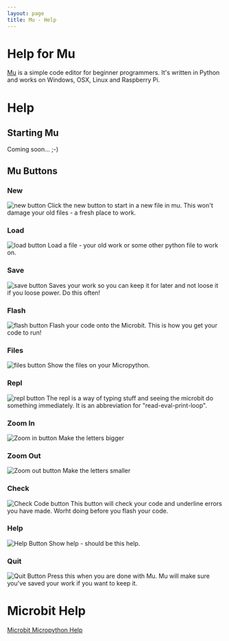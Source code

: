```yaml
---
layout: page
title: Mu - Help
---
```

<div class="jumbotron">
    <h1>Help for Mu</h1>
    <p class="lead"><a href="/">Mu</a> is a simple code editor for beginner
    programmers. It's written in Python and works on Windows, OSX, Linux and Raspberry Pi.</p>
</div>

# Help

## Starting Mu

Coming soon... ;-)

## Mu Buttons

### New
![new button](/help/images/new.png) Click the new button to start in a new file in mu. This won't damage your old files - a fresh place to work.

### Load
![load button](/help/images/load.png) Load a file - your old work or some other python file to work on. 

### Save
![save button](/help/images/save.png) Saves your work so you can keep it for later and not loose it if you loose power. Do this often!

### Flash
![flash button](/help/images/flash.png) Flash your code onto the Microbit. This is how you get your code to run! 

### Files
![files button](/help/images/files.png) Show the files on your Micropython.

### Repl

![repl button](/help/images/repl.png) The repl is a way of typing stuff and seeing the microbit do something immediately. It is an abbreviation for "read-eval-print-loop".
 
### Zoom In
 
![Zoom in button](/help/images/zoom-in.png) Make the letters bigger

### Zoom Out

![Zoom out button](/help/images/zoom-out.png) Make the letters smaller

### Check
![Check Code button](/help/images/check.png) This button will check your code and underline errors you have made. Worht doing before you flash your code.

### Help
![Help Button](/help/images/help.png) Show help - should be this help.

### Quit
![Quit Button](/help/images/quit.png) Press this when you are done with Mu. 
Mu will make sure you've saved your work if you want to keep it.

# Microbit Help

[Microbit Micropython Help](https://microbit-micropython.readthedocs.io/en/latest/)
